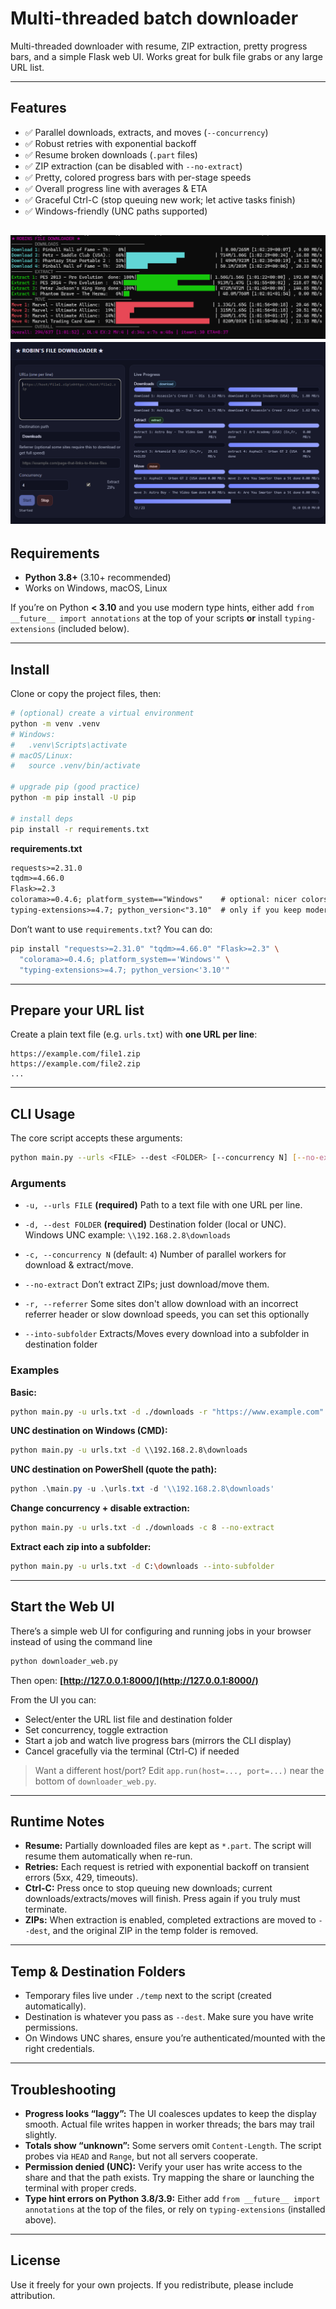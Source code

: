 # Multi-threaded batch downloader

Multi-threaded downloader with resume, ZIP extraction, pretty progress bars, and a simple Flask web UI.
Works great for bulk file grabs or any large URL list.

---

## Features

* ✅ Parallel downloads, extracts, and moves (`--concurrency`)
* ✅ Robust retries with exponential backoff
* ✅ Resume broken downloads (`.part` files)
* ✅ ZIP extraction (can be disabled with `--no-extract`)
* ✅ Pretty, colored progress bars with per-stage speeds
* ✅ Overall progress line with averages & ETA
* ✅ Graceful Ctrl-C (stop queuing new work; let active tasks finish)
* ✅ Windows-friendly (UNC paths supported)

![Screenshot 1](screenshot2.png)
![Screenshot 2](screenshot1.png)
---

## Requirements

* **Python 3.8+** (3.10+ recommended)
* Works on Windows, macOS, Linux

If you’re on Python **< 3.10** and you use modern type hints, either add
`from __future__ import annotations` at the top of your scripts **or**
install `typing-extensions` (included below).

---

## Install

Clone or copy the project files, then:

```bash
# (optional) create a virtual environment
python -m venv .venv
# Windows:
#   .venv\Scripts\activate
# macOS/Linux:
#   source .venv/bin/activate

# upgrade pip (good practice)
python -m pip install -U pip

# install deps
pip install -r requirements.txt
```

**requirements.txt**

```txt
requests>=2.31.0
tqdm>=4.66.0
Flask>=2.3
colorama>=0.4.6; platform_system=="Windows"    # optional: nicer colors on Windows
typing-extensions>=4.7; python_version<"3.10"  # only if you keep modern hints on <3.10
```

Don’t want to use `requirements.txt`? You can do:

```bash
pip install "requests>=2.31.0" "tqdm>=4.66.0" "Flask>=2.3" \
  "colorama>=0.4.6; platform_system=='Windows'" \
  "typing-extensions>=4.7; python_version<'3.10'"
```

---

## Prepare your URL list

Create a plain text file (e.g. `urls.txt`) with **one URL per line**:

```
https://example.com/file1.zip
https://example.com/file2.zip
...
```

---

## CLI Usage

The core script accepts these arguments:

```bash
python main.py --urls <FILE> --dest <FOLDER> [--concurrency N] [--no-extract] [--referrer] [--into-subfolder]
```

### Arguments

* `-u, --urls FILE` **(required)**
  Path to a text file with one URL per line.

* `-d, --dest FOLDER` **(required)**
  Destination folder (local or UNC).
  Windows UNC example: `\\192.168.2.8\downloads`

* `-c, --concurrency N` (default: `4`)
  Number of parallel workers for download & extract/move.

* `--no-extract`
  Don’t extract ZIPs; just download/move them.

* `-r, --referrer`
  Some sites don't allow download with an incorrect referrer header or slow download speeds, you can set this optionally

* `--into-subfolder`
  Extracts/Moves every download into a subfolder in destination folder

### Examples

**Basic:**

```bash
python main.py -u urls.txt -d ./downloads -r "https://www.example.com" 
```

**UNC destination on Windows (CMD):**

```bat
python main.py -u urls.txt -d \\192.168.2.8\downloads
```

**UNC destination on PowerShell (quote the path):**

```powershell
python .\main.py -u .\urls.txt -d '\\192.168.2.8\downloads'
```

**Change concurrency + disable extraction:**

```bash
python main.py -u urls.txt -d ./downloads -c 8 --no-extract
```

**Extract each zip into a subfolder:**

```bash
python main.py -u urls.txt -d C:\downloads --into-subfolder
```

---

## Start the Web UI

There’s a simple web UI for configuring and running jobs in your browser instead of using the command line

```bash
python downloader_web.py
```

Then open: **[http://127.0.0.1:8000/](http://127.0.0.1:8000/)**

From the UI you can:

* Select/enter the URL list file and destination folder
* Set concurrency, toggle extraction
* Start a job and watch live progress bars (mirrors the CLI display)
* Cancel gracefully via the terminal (Ctrl-C) if needed

> Want a different host/port? Edit `app.run(host=..., port=...)` near the bottom of `downloader_web.py`.

---

## Runtime Notes

* **Resume:** Partially downloaded files are kept as `*.part`. The script will resume them automatically when re-run.
* **Retries:** Each request is retried with exponential backoff on transient errors (5xx, 429, timeouts).
* **Ctrl-C:** Press once to stop queuing new downloads; current downloads/extracts/moves will finish. Press again if you truly must terminate.
* **ZIPs:** When extraction is enabled, completed extractions are moved to `--dest`, and the original ZIP in the temp folder is removed.

---

## Temp & Destination Folders

* Temporary files live under `./temp` next to the script (created automatically).
* Destination is whatever you pass as `--dest`. Make sure you have write permissions.
* On Windows UNC shares, ensure you’re authenticated/mounted with the right credentials.

---

## Troubleshooting

* **Progress looks “laggy”:** The UI coalesces updates to keep the display smooth.
  Actual file writes happen in worker threads; the bars may trail slightly.
* **Totals show “unknown”:** Some servers omit `Content-Length`. The script probes
  via `HEAD` and `Range`, but not all servers cooperate.
* **Permission denied (UNC):** Verify your user has write access to the share and
  that the path exists. Try mapping the share or launching the terminal with proper creds.
* **Type hint errors on Python 3.8/3.9:** Either add
  `from __future__ import annotations` at the top of the files, or rely on
  `typing-extensions` (installed above).

---

## License

Use it freely for your own projects. If you redistribute, please include attribution.
